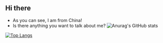 ## Hi there
* As you can see, I am from China!
* Is there anything you want to talk about me?
![Anurag's GitHub stats](https://github-readme-stats.vercel.app/api?username=X0r0xN&show_icons=true&theme=synthwave)

[![Top Langs](https://github-readme-stats.vercel.app/api/top-langs/?username=X0r0xN&layout=compact)](https://github.com/anuraghazra/github-readme-stats)

